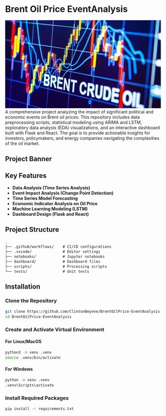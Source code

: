 # Brent Oil Price EventAnalysis
![Oil Price Event Impact Modeling](dashboard/Profileimage.jpg)
A comprehensive project analyzing the impact of significant political and economic events on Brent oil prices. This repository includes data preprocessing scripts, statistical modeling using ARIMA and LSTM, exploratory data analysis (EDA) visualizations, and an interactive dashboard built with Flask and React. The goal is to provide actionable insights for investors, policymakers, and energy companies navigating the complexities of the oil market.

## Project Banner

## Key Features
- **Data Analysis (Time Series Analysis)**
- **Event Impact Analysis (Change Point Detection)**
- **Time Series Model Forecasting**
- **Economic Indicator Analysis on Oil Price**
- **Machine Learning Modeling (LSTM)**
- **Dashboard Design (Flask and React)**


## Project Structure
```
.
├── .github/workflows/    # CI/CD configurations
├── .vscode/              # Editor settings
├── notebooks/            # Jupyter notebooks
├── dashboard/            # Dashboard files
├── scripts/              # Processing scripts
└── tests/                # Unit tests
```

## Installation

### Clone the Repository
```bash
git clone https://github.com/ClintonBeyene/BrentOilPrice-EventAnalysis.git
cd BrentOilPrice-EventAnalysis
```

### Create and Activate Virtual Environment

#### For Linux/MacOS
```bash
python3 -m venv .venv
source .venv/bin/activate
```

#### For Windows
```bash
python -m venv .venv
.venv\Scripts\activate
```

### Install Required Packages
```bash
pip install -r requirements.txt
```
